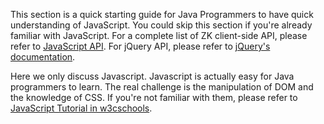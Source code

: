 This section is a quick starting guide for Java Programmers to have
quick understanding of JavaScript. You could skip this section if you're
already familiar with JavaScript. For a complete list of ZK client-side
API, please refer to [JavaScript
API](http://www.zkoss.org/javadoc/latest/jsdoc/). For jQuery API, please
refer to [jQuery's documentation](http://docs.jquery.com/).

Here we only discuss Javascript. Javascript is actually easy for Java
programmers to learn. The real challenge is the manipulation of DOM and
the knowledge of CSS. If you're not familiar with them, please refer to
[JavaScript Tutorial in
w3cschools](http://www.w3schools.com/js/default.asp).


